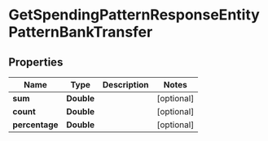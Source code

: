 

# GetSpendingPatternResponseEntityPatternBankTransfer


## Properties

| Name | Type | Description | Notes |
|------------ | ------------- | ------------- | -------------|
|**sum** | **Double** |  |  [optional] |
|**count** | **Double** |  |  [optional] |
|**percentage** | **Double** |  |  [optional] |



